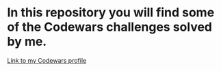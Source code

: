 


<h1>In this repository you will find some of the Codewars challenges solved by me.</h1>


[Link to my Codewars profile](https://www.codewars.com/users/milosdjurica)
